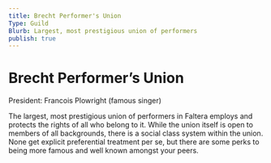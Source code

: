 ```yaml
---
title: Brecht Performer's Union
Type: Guild
Blurb: Largest, most prestigious union of performers
publish: true
---
```


# Brecht Performer’s Union

President: Francois Plowright (famous singer)

The largest, most prestigious union of performers in Faltera employs and protects the rights of all who belong to it. While the union itself is open to members of all backgrounds, there is a social class system within the union. None get explicit preferential treatment per se, but there are some perks to being more famous and well known amongst your peers.
